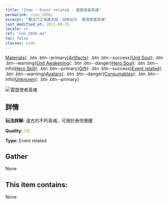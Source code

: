 ```yaml
---
title: "Item - Event related - 雷霆使者英魂"
permalink: /con_2056/
excerpt: "魔法门之英雄无敌：战争纪元  雷霆使者英魂"
last_modified_at: 2021-06-15
locale: cn
ref: "con_2056.md"
toc: false
classes: wide
---
```

 [Materials](/ItemsCN/){: .btn .btn--primary}[Artifacts](/ItemsCN/Artifacts/){: .btn .btn--success}[Unit Soul](/ItemsCN/UnitSoul/){: .btn .btn--warning}[Unit Awakening](/ItemsCN/UnitAwakening/){: .btn .btn--danger}[Hero Soul](/ItemsCN/HeroSoul/){: .btn .btn--info}[Hero Skill](/ItemsCN/HeroSkill/){: .btn .btn--primary}[Gift](/ItemsCN/Gift/){: .btn .btn--success}[Event related](/ItemsCN/Events/){: .btn .btn--warning}[Avatars](/ItemsCN/Avatars/){: .btn .btn--danger}[Consumables](/ItemsCN/Consumables/){: .btn .btn--info}[Unknown](/ItemsCN/Unknown/){: .btn .btn--primary}

 ![雷霆使者英魂](/images/t/juexing_607.jpg)

## 詳情
 **玩法詳解:** 遠古的不朽英魂，可用於泰坦覺醒

 **Quality:** <span style="color: #FF8C00">OK</span>

 **Type:** Event related

## Gather

  None

## This item contains:

  None

